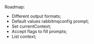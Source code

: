 Roadmap:
- Different output formats;
- Default values rabbitmqconfig prompt;
- Set currentContext;
- Accept flags to fill prompts;
- List context;